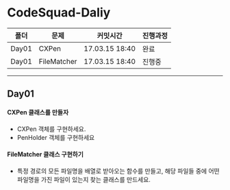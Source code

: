# CodeSquad-Daliy

| 폴더  | 문제        | 커밋시간       | 진행과정 |
|-------|-------------|----------------|----------|
| Day01 | CXPen       | 17.03.15 18:40 | 완료     |
| Day01 | FileMatcher | 17.03.15 18:40 | 진행중   |

****

## Day01
#### CXPen 클래스를 만들자
* CXPen 객체를 구현하세요.
* PenHolder 객체를 구현하세요

#### FileMatcher 클래스 구현하기
* 특정 경로의 모든 파일명을 배열로 받아오는 함수를 만들고, 해당 파일들 중에
어떤 파일명을 가진 파일이 있는지 찾는 클래스를 만드세요.
